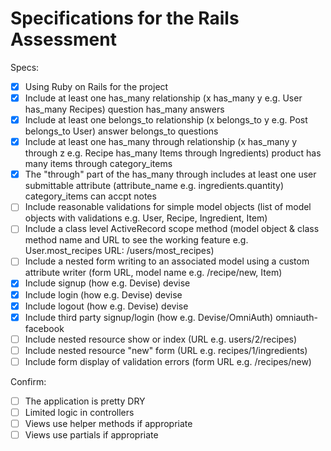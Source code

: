 # Specifications for the Rails Assessment

Specs:
- [x] Using Ruby on Rails for the project
- [x] Include at least one has_many relationship (x has_many y e.g. User has_many Recipes) question has_many answers
- [x] Include at least one belongs_to relationship (x belongs_to y e.g. Post belongs_to User) answer belongs_to questions
- [x] Include at least one has_many through relationship (x has_many y through z e.g. Recipe has_many Items through Ingredients) product has many items through category_items 
- [x] The "through" part of the has_many through includes at least one user submittable attribute (attribute_name e.g. ingredients.quantity) category_items can accpt notes 
- [ ] Include reasonable validations for simple model objects (list of model objects with validations e.g. User, Recipe, Ingredient, Item)
- [ ] Include a class level ActiveRecord scope method (model object & class method name and URL to see the working feature e.g. User.most_recipes URL: /users/most_recipes)
- [ ] Include a nested form writing to an associated model using a custom attribute writer (form URL, model name e.g. /recipe/new, Item)
- [x] Include signup (how e.g. Devise) devise
- [x] Include login (how e.g. Devise) devise
- [x] Include logout (how e.g. Devise) devise
- [x] Include third party signup/login (how e.g. Devise/OmniAuth) omniauth-facebook
- [ ] Include nested resource show or index (URL e.g. users/2/recipes)
- [ ] Include nested resource "new" form (URL e.g. recipes/1/ingredients)
- [ ] Include form display of validation errors (form URL e.g. /recipes/new)

Confirm:
- [ ] The application is pretty DRY
- [ ] Limited logic in controllers
- [ ] Views use helper methods if appropriate
- [ ] Views use partials if appropriate
